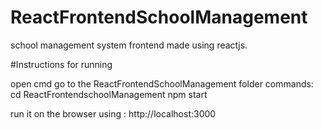# ReactFrontendSchoolManagement
school management system frontend made using reactjs.

#Instructions for running

open cmd go to the ReactFrontendSchoolManagement folder
commands:
  cd ReactFrontendschoolManagement
  npm start

run it on the browser using : http://localhost:3000
